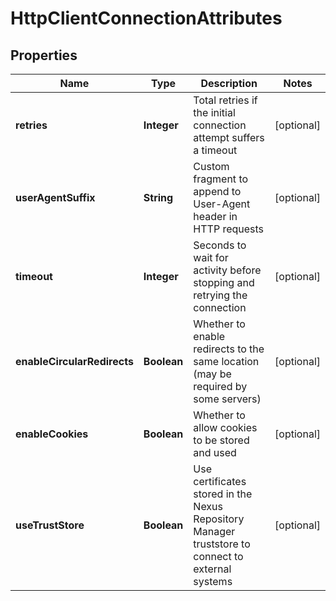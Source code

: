 
# HttpClientConnectionAttributes

## Properties
Name | Type | Description | Notes
------------ | ------------- | ------------- | -------------
**retries** | **Integer** | Total retries if the initial connection attempt suffers a timeout |  [optional]
**userAgentSuffix** | **String** | Custom fragment to append to User-Agent header in HTTP requests |  [optional]
**timeout** | **Integer** | Seconds to wait for activity before stopping and retrying the connection |  [optional]
**enableCircularRedirects** | **Boolean** | Whether to enable redirects to the same location (may be required by some servers) |  [optional]
**enableCookies** | **Boolean** | Whether to allow cookies to be stored and used |  [optional]
**useTrustStore** | **Boolean** | Use certificates stored in the Nexus Repository Manager truststore to connect to external systems |  [optional]




